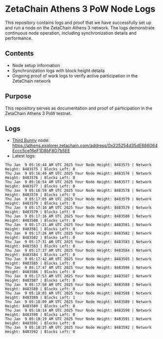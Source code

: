 # ZetaChain Athens 3 PoW Node Logs
This repository contains logs and proof that we have successfully set up and run a node on the ZetaChain Athens 3 network. The logs demonstrate continuous node operation, including synchronization details and performance.

## Contents
- Node setup information
- Synchronization logs with block height details
- Ongoing proof of work logs to verify active participation in the ZetaChain network

## Purpose
This repository serves as documentation and proof of participation in the ZetaChain Athens 3 PoW testnet.

## Logs

- [Third Bunny](https://thirdbunny.xyz/) node: https://athens.explorer.zetachain.com/address/0x225254d35dE666064Eccc5ce16eF1D8bF8D7b5EE
- Latest logs:
```
Thu Jan  9 05:16:44 AM UTC 2025 Your Node Height: 8483575 | Network Height: 8483575 | Blocks Left: 0
Thu Jan  9 05:16:49 AM UTC 2025 Your Node Height: 8483576 | Network Height: 8483576 | Blocks Left: 0
Thu Jan  9 05:16:54 AM UTC 2025 Your Node Height: 8483577 | Network Height: 8483577 | Blocks Left: 0
Thu Jan  9 05:16:59 AM UTC 2025 Your Node Height: 8483578 | Network Height: 8483578 | Blocks Left: 0
Thu Jan  9 05:17:05 AM UTC 2025 Your Node Height: 8483579 | Network Height: 8483579 | Blocks Left: 0
Thu Jan  9 05:17:10 AM UTC 2025 Your Node Height: 8483579 | Network Height: 8483579 | Blocks Left: 0
Thu Jan  9 05:17:16 AM UTC 2025 Your Node Height: 8483580 | Network Height: 8483580 | Blocks Left: 0
Thu Jan  9 05:17:21 AM UTC 2025 Your Node Height: 8483581 | Network Height: 8483581 | Blocks Left: 0
Thu Jan  9 05:17:26 AM UTC 2025 Your Node Height: 8483582 | Network Height: 8483582 | Blocks Left: 0
Thu Jan  9 05:17:31 AM UTC 2025 Your Node Height: 8483583 | Network Height: 8483583 | Blocks Left: 0
Thu Jan  9 05:17:37 AM UTC 2025 Your Node Height: 8483584 | Network Height: 8483584 | Blocks Left: 0
Thu Jan  9 05:17:42 AM UTC 2025 Your Node Height: 8483585 | Network Height: 8483585 | Blocks Left: 0
Thu Jan  9 05:17:47 AM UTC 2025 Your Node Height: 8483586 | Network Height: 8483586 | Blocks Left: 0
Thu Jan  9 05:17:53 AM UTC 2025 Your Node Height: 8483587 | Network Height: 8483587 | Blocks Left: 0
Thu Jan  9 05:17:58 AM UTC 2025 Your Node Height: 8483588 | Network Height: 8483588 | Blocks Left: 0
Thu Jan  9 05:18:03 AM UTC 2025 Your Node Height: 8483588 | Network Height: 8483589 | Blocks Left: 1
Thu Jan  9 05:18:09 AM UTC 2025 Your Node Height: 8483589 | Network Height: 8483589 | Blocks Left: 0
Thu Jan  9 05:18:14 AM UTC 2025 Your Node Height: 8483590 | Network Height: 8483590 | Blocks Left: 0
Thu Jan  9 05:18:19 AM UTC 2025 Your Node Height: 8483591 | Network Height: 8483591 | Blocks Left: 0
Thu Jan  9 05:18:25 AM UTC 2025 Your Node Height: 8483592 | Network Height: 8483592 | Blocks Left: 0
```
